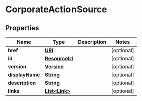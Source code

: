

# CorporateActionSource

## Properties

Name | Type | Description | Notes
------------ | ------------- | ------------- | -------------
**href** | [**URI**](URI.md) |  |  [optional]
**id** | [**ResourceId**](ResourceId.md) |  |  [optional]
**version** | [**Version**](Version.md) |  |  [optional]
**displayName** | **String** |  |  [optional]
**description** | **String** |  |  [optional]
**links** | [**List&lt;Link&gt;**](Link.md) |  |  [optional]



